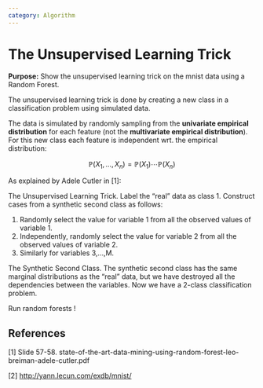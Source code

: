 ```yaml
---
category: Algorithm
---
```

# The Unsupervised Learning Trick

**Purpose:** Show the unsupervised learning trick on the mnist data using a Random Forest.

The unsupervised learning trick is done by creating a new class in a classification problem using simulated data.

The data is simulated by randomly sampling from the **univariate empirical distribution** for each feature (not the **multivariate empirical distribution**).
For this new class each feature is independent wrt. the empirical distribution:

$$\mathbb{P}(X_1, \dots, X_n) = \mathbb{P}(X_1) \cdots \mathbb{P}(X_n)$$

As explained by Adele Cutler in [1]:

The Unsupervised Learning Trick. Label the “real” data as class 1. Construct cases from a synthetic second class as follows:

1. Randomly select the value for variable 1 from all the observed values of variable 1.
2. Independently, randomly select the value for variable 2 from all the observed values of variable 2.
3. Similarly for variables 3,...,M.

The Synthetic Second Class. The synthetic second class has the same marginal distributions as the “real” data, but we have destroyed all the dependencies between the variables. Now we have a 2-class classification problem.

Run random forests !

## References

[1] Slide 57-58. state-of-the-art-data-mining-using-random-forest-leo-breiman-adele-cutler.pdf

[2] http://yann.lecun.com/exdb/mnist/
